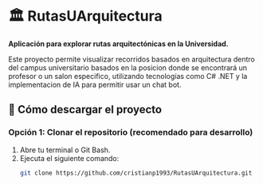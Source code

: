 # 🏛️ RutasUArquitectura  
**Aplicación para explorar rutas arquitectónicas en la Universidad.**  

Este proyecto permite visualizar recorridos basados en arquitectura dentro del campus universitario basados en la posicion donde se encontrará un profesor o un salon especifico,
utilizando tecnologías como C# .NET y la implementacion de IA para permitir usar un chat bot.  

## 🚀 Cómo descargar el proyecto  
### Opción 1: Clonar el repositorio (recomendado para desarrollo)  
1. Abre tu terminal o Git Bash.  
2. Ejecuta el siguiente comando:  
   ```bash
   git clone https://github.com/cristianp1993/RutasUArquitectura.git
